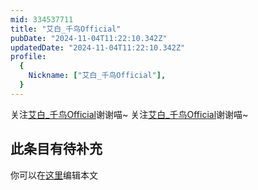 ```yaml
---
mid: 334537711
title: "艾白_千鸟Official"
pubDate: "2024-11-04T11:22:10.342Z"
updatedDate: "2024-11-04T11:22:10.342Z"
profile:
  {
    Nickname: ["艾白_千鸟Official"],
  }
---
```


关注[艾白_千鸟Official](https://space.bilibili.com/334537711)谢谢喵~ 关注[艾白_千鸟Official](https://space.bilibili.com/334537711)谢谢喵~

## 此条目有待补充
你可以在[这里](https://github.com/Yuhanawa/VTuber.ICU/edit/master/src/content/v/艾白_千鸟Official/index.md)编辑本文
